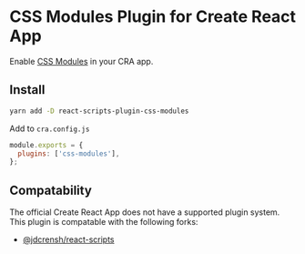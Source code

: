 # CSS Modules Plugin for Create React App

Enable [CSS Modules](https://github.com/css-modules/css-modules) in your CRA app. 

## Install

```bash
yarn add -D react-scripts-plugin-css-modules
```

Add to `cra.config.js`

```js
module.exports = {
  plugins: ['css-modules'],
};
```

## Compatability

The official Create React App does not have a supported plugin system.
This plugin is compatable with the following forks:

* [@jdcrensh/react-scripts](https://www.npmjs.com/package/@jdcrensh/react-scripts)
